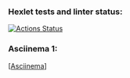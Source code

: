 ### Hexlet tests and linter status:
[![Actions Status](https://github.com/V1dgt/frontend-project-46/actions/workflows/hexlet-check.yml/badge.svg)](https://github.com/V1dgt/frontend-project-46/actions)
### Asciinema 1:
[[Asciinema](https://asciinema.org/a/z0F94rWSLwDG3AXdVhQiUBOLU)]
